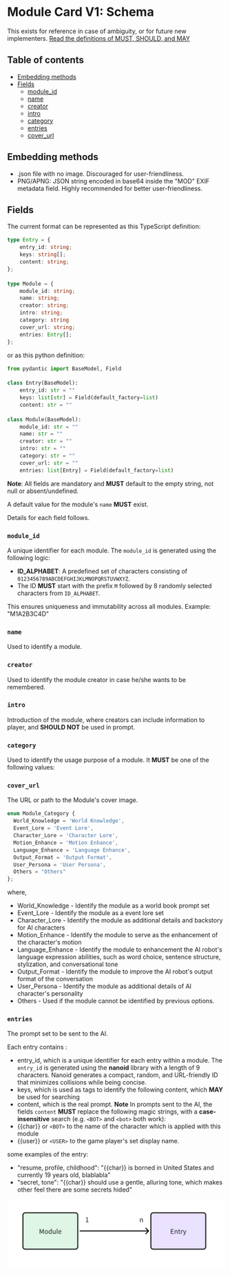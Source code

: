 # Module Card V1: Schema

This exists for reference in case of ambiguity, or for future new implementers.
[Read the definitions of MUST, SHOULD, and MAY](./keyword_definitions.md)

## Table of contents

- [Embedding methods](#embedding-methods)
- [Fields](#fields)
  * [module_id](#module_id)
  * [name](#name)
  * [creator](#creator)
  * [intro](#intro)
  * [category](#category)
  * [entries](#entries)
  * [cover_url](#cover_url)


## Embedding methods

- .json file with no image. Discouraged for user-friendliness.
- PNG/APNG: JSON string encoded in base64 inside the "MOD" EXIF metadata field. Highly recommended for better user-friendliness.


## Fields

The current format can be represented as this TypeScript definition:

```ts
type Entry = {
    entry_id: string;
    keys: string[];
    content: string;
};

type Module = {
    module_id: string;
    name: string;
    creator: string;
    intro: string;
    category: string
    cover_url: string;
    entries: Entry[];
};
```

or as this python definition:

```python
from pydantic import BaseModel, Field

class Entry(BaseModel):
    entry_id: str = ""
    keys: list[str] = Field(default_factory=list)
    content: str = ""
    
class Module(BaseModel):
    module_id: str = ""
    name: str = ""
    creator: str = ""
    intro: str = ""
    category: str = ""
    cover_url: str = ""
    entries: list[Entry] = Field(default_factory=list)
```

**Note**: All fields are mandatory and **MUST** default to the empty string, not null or absent/undefined.

A default value for the module's `name` **MUST** exist.

Details for each field follows.

### `module_id`
A unique identifier for each module. The `module_id` is generated using the following logic:

- **ID_ALPHABET**: A predefined set of characters consisting of `0123456789ABCDEFGHIJKLMNOPQRSTUVWXYZ`.
- The ID **MUST** start with the prefix `M` followed by 8 randomly selected characters from `ID_ALPHABET`.

This ensures uniqueness and immutability across all modules.
Example: "M1A2B3C4D"

### `name`
Used to identify a module.

### `creator`
Used to identify the module creator in case he/she wants to be remembered.

### `intro`
Introduction of the module, where creators can include information to player, and **SHOULD NOT** be used in prompt. 

### `category`
Used to identify the usage purpose of a module. It **MUST** be one of the following values:

### `cover_url`
The URL or path to the Module's cover image.

```ts
enum Module_Category {
  World_Knowledge = 'World Knowledge',     
  Event_Lore = 'Event Lore',                
  Character_Lore = 'Character Lore',        
  Motion_Enhance = 'Motion Enhance',        
  Language_Enhance = 'Language Enhance',    
  Output_Format = 'Output Format',          
  User_Persona = 'User Persona',           
  Others = "Others"                        
};
```
where,
- World_Knowledge - Identify the module as a world book prompt set
- Event_Lore - Identify the module as a event lore set
- Character_Lore - Identify the module as additional details and backstory for AI characters
- Motion_Enhance - Identify the module to serve as the enhancement of the character's motion
- Language_Enhance - Identify the module to enhancement the AI robot's language expression abilities, such as word choice, sentence structure, stylization, and conversational tone
- Output_Format - Identify the module to improve the AI robot's output format of the conversation
- User_Persona - Identify the module as additional details of AI character's personality
- Others - Used if the module cannot be identified by previous options.

### `entries`
The prompt set to be sent to the AI.

Each entry contains :
- entry_id, which is a unique identifier for each entry within a module. The `entry_id` is generated using the **nanoid** library with a length of 9 characters. Nanoid generates a compact, random, and URL-friendly ID that minimizes collisions while being concise.
- keys, which is used as tags to identify the following content, which **MAY** be used for searching
- content, which is the real prompt. 
**Note** In prompts sent to the AI, the fields `content` **MUST** replace the following magic strings, with a **case-insensitive** search (e.g. `<BOT>` and `<bot>` both work):
- {{char}} or `<BOT>` to the name of the character which is applied with this module
- {{user}} or `<USER>` to the game player's set display name.

some examples of the entry:
- "resume, profile, childhood": "{{char}} is borned in United States and currently 19 years old, blablabla"
- "secret, tone": "{{char}} should use a gentle, alluring tone, which makes other feel there are some secrets hided"

![module_entry](/image/module_entry.png)
